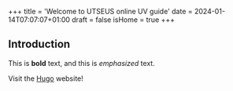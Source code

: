 +++
title = 'Welcome to UTSEUS online UV guide'
date = 2024-01-14T07:07:07+01:00
draft = false
isHome = true
+++
## Introduction

This is **bold** text, and this is *emphasized* text.

Visit the [Hugo](https://gohugo.io) website!